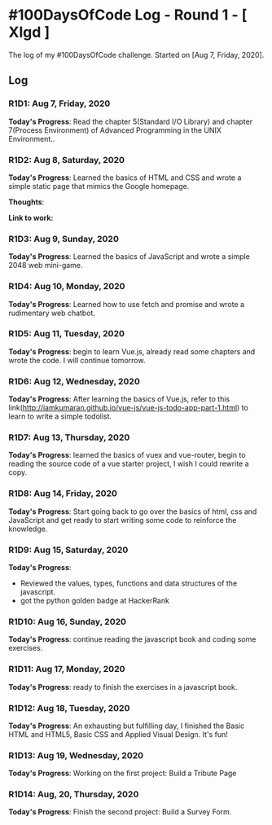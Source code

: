 # #100DaysOfCode Log - Round 1 - [ Xlgd ]

The log of my #100DaysOfCode challenge. Started on [Aug 7, Friday, 2020].

## Log

### R1D1: Aug 7, Friday, 2020

**Today's Progress**: Read the chapter 5(Standard I/O Library) and chapter 7(Process Environment) of Advanced Programming in the UNIX Environment..

### R1D2: Aug 8, Saturday, 2020

**Today's Progress**: Learned the basics of HTML and CSS and wrote a simple static page that mimics the Google homepage.

**Thoughts**:

**Link to work:**

### R1D3: Aug 9, Sunday, 2020

**Today's Progress**: Learned the basics of JavaScript and wrote a simple 2048 web mini-game.

### R1D4: Aug 10, Monday, 2020

**Today's Progress**: Learned how to use fetch and promise and wrote a rudimentary web chatbot.

### R1D5: Aug 11, Tuesday, 2020

**Today's Progress**: begin to learn Vue.js, already read some chapters and wrote the code. I will continue tomorrow.

### R1D6: Aug 12, Wednesday, 2020

**Today's Progress**: After learning the basics of Vue.js, refer to this link(http://iamkumaran.github.io/vue-js/vue-js-todo-app-part-1.html) to learn to write a simple todolist.

### R1D7: Aug 13, Thursday, 2020

**Today's Progress**: learned the basics of vuex and vue-router, begin to reading the source code of a vue starter project, I wish I could rewrite a copy.

### R1D8: Aug 14, Friday, 2020

**Today's Progress**: Start going back to go over the basics of html, css and JavaScript and get ready to start writing some code to reinforce the knowledge.

### R1D9: Aug 15, Saturday, 2020

**Today's Progress**: 
- Reviewed the values, types, functions and data structures of the javascript. 
- got the python golden badge at HackerRank

### R1D10: Aug 16, Sunday, 2020

**Today's Progress**: continue reading the javascript book and coding some exercises.

### R1D11: Aug 17, Monday, 2020

**Today's Progress**: ready to finish the exercises in a javascript book.

### R1D12: Aug 18, Tuesday, 2020

**Today's Progress**: An exhausting but fulfilling day, I finished the Basic HTML and HTML5, Basic CSS and Applied Visual Design.  It's fun!

### R1D13: Aug 19, Wednesday, 2020

**Today's Progress**: Working on the first project: Build a Tribute Page

### R1D14: Aug, 20, Thursday, 2020

**Today's Progress**: Finish the second project: Build a Survey Form.
